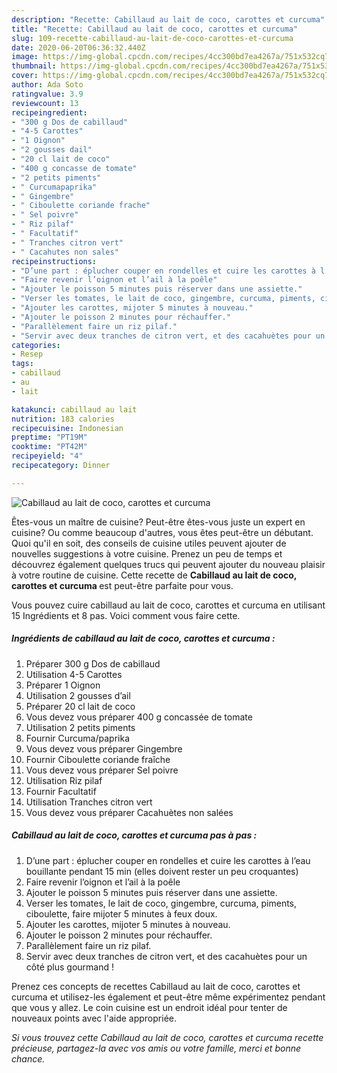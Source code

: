 ```yaml
---
description: "Recette: Cabillaud au lait de coco, carottes et curcuma"
title: "Recette: Cabillaud au lait de coco, carottes et curcuma"
slug: 109-recette-cabillaud-au-lait-de-coco-carottes-et-curcuma
date: 2020-06-20T06:36:32.440Z
image: https://img-global.cpcdn.com/recipes/4cc300bd7ea4267a/751x532cq70/cabillaud-au-lait-de-coco-carottes-et-curcuma-photo-principale-de-la-recette.jpg
thumbnail: https://img-global.cpcdn.com/recipes/4cc300bd7ea4267a/751x532cq70/cabillaud-au-lait-de-coco-carottes-et-curcuma-photo-principale-de-la-recette.jpg
cover: https://img-global.cpcdn.com/recipes/4cc300bd7ea4267a/751x532cq70/cabillaud-au-lait-de-coco-carottes-et-curcuma-photo-principale-de-la-recette.jpg
author: Ada Soto
ratingvalue: 3.9
reviewcount: 13
recipeingredient:
- "300 g Dos de cabillaud"
- "4-5 Carottes"
- "1 Oignon"
- "2 gousses dail"
- "20 cl lait de coco"
- "400 g concasse de tomate"
- "2 petits piments"
- " Curcumapaprika"
- " Gingembre"
- " Ciboulette coriande frache"
- " Sel poivre"
- " Riz pilaf"
- " Facultatif"
- " Tranches citron vert"
- " Cacahutes non sales"
recipeinstructions:
- "D’une part : éplucher couper en rondelles et cuire les carottes à l’eau bouillante pendant 15 min (elles doivent rester un peu croquantes)"
- "Faire revenir l’oignon et l’ail à la poêle"
- "Ajouter le poisson 5 minutes puis réserver dans une assiette."
- "Verser les tomates, le lait de coco, gingembre, curcuma, piments, ciboulette, faire mijoter 5 minutes à feux doux."
- "Ajouter les carottes, mijoter 5 minutes à nouveau."
- "Ajouter le poisson 2 minutes pour réchauffer."
- "Parallèlement faire un riz pilaf."
- "Servir avec deux tranches de citron vert, et des cacahuètes pour un côté plus gourmand !"
categories:
- Resep
tags:
- cabillaud
- au
- lait

katakunci: cabillaud au lait 
nutrition: 183 calories
recipecuisine: Indonesian
preptime: "PT19M"
cooktime: "PT42M"
recipeyield: "4"
recipecategory: Dinner

---
```



![Cabillaud au lait de coco, carottes et curcuma](https://img-global.cpcdn.com/recipes/4cc300bd7ea4267a/751x532cq70/cabillaud-au-lait-de-coco-carottes-et-curcuma-photo-principale-de-la-recette.jpg)

Êtes-vous un maître de cuisine? Peut-être êtes-vous juste un expert en cuisine? Ou comme beaucoup d'autres, vous êtes peut-être un débutant. Quoi qu'il en soit, des conseils de cuisine utiles peuvent ajouter de nouvelles suggestions à votre cuisine. Prenez un peu de temps et découvrez également quelques trucs qui peuvent ajouter du nouveau plaisir à votre routine de cuisine. Cette recette de <strong> Cabillaud au lait de coco, carottes et curcuma </strong> est peut-être parfaite pour vous.

<!--inarticleads1-->

Vous pouvez cuire cabillaud au lait de coco, carottes et curcuma en utilisant 15 Ingrédients et 8 pas. Voici comment vous faire cette.

##### Ingrédients de cabillaud au lait de coco, carottes et curcuma :

1. Préparer 300 g Dos de cabillaud
1. Utilisation 4-5 Carottes
1. Préparer 1 Oignon
1. Utilisation 2 gousses d’ail
1. Préparer 20 cl lait de coco
1. Vous devez vous préparer 400 g concassée de tomate
1. Utilisation 2 petits piments
1. Fournir  Curcuma/paprika
1. Vous devez vous préparer  Gingembre
1. Fournir  Ciboulette coriande fraîche
1. Vous devez vous préparer  Sel poivre
1. Utilisation  Riz pilaf
1. Fournir  Facultatif
1. Utilisation  Tranches citron vert
1. Vous devez vous préparer  Cacahuètes non salées




<!--inarticleads2-->

##### Cabillaud au lait de coco, carottes et curcuma pas à pas :

1. D’une part : éplucher couper en rondelles et cuire les carottes à l’eau bouillante pendant 15 min (elles doivent rester un peu croquantes)
1. Faire revenir l’oignon et l’ail à la poêle
1. Ajouter le poisson 5 minutes puis réserver dans une assiette.
1. Verser les tomates, le lait de coco, gingembre, curcuma, piments, ciboulette, faire mijoter 5 minutes à feux doux.
1. Ajouter les carottes, mijoter 5 minutes à nouveau.
1. Ajouter le poisson 2 minutes pour réchauffer.
1. Parallèlement faire un riz pilaf.
1. Servir avec deux tranches de citron vert, et des cacahuètes pour un côté plus gourmand !




<!--inarticleads1-->

<p>
Prenez ces concepts de recettes Cabillaud au lait de coco, carottes et curcuma et utilisez-les également et peut-être même expérimentez pendant que vous y allez. Le coin cuisine est un endroit idéal pour tenter de nouveaux points avec l'aide appropriée.
</p>

<p>
<i>Si vous trouvez cette Cabillaud au lait de coco, carottes et curcuma recette précieuse, partagez-la avec vos amis ou votre famille, merci et bonne chance.</i>
</p>
